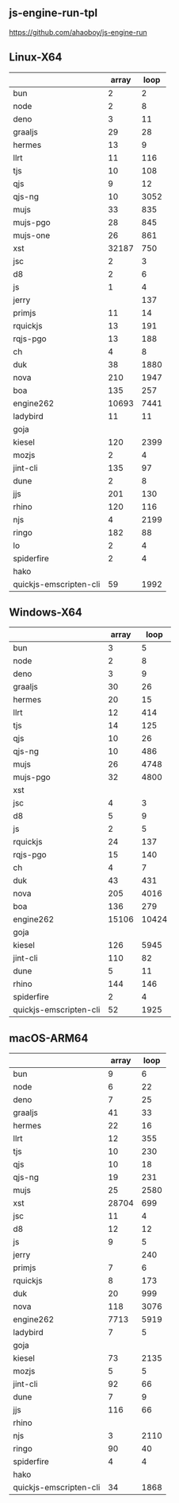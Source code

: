 ## js-engine-run-tpl

https://github.com/ahaoboy/js-engine-run
## Linux-X64


| | array | loop |
| --- | --- | --- |
| bun | 2 | 2 |
| node | 2 | 8 |
| deno | 3 | 11 |
| graaljs | 29 | 28 |
| hermes | 13 | 9 |
| llrt | 11 | 116 |
| tjs | 10 | 108 |
| qjs | 9 | 12 |
| qjs-ng | 10 | 3052 |
| mujs | 33 | 835 |
| mujs-pgo | 28 | 845 |
| mujs-one | 26 | 861 |
| xst | 32187 | 750 |
| jsc | 2 | 3 |
| d8 | 2 | 6 |
| js | 1 | 4 |
| jerry |  | 137 |
| primjs | 11 | 14 |
| rquickjs | 13 | 191 |
| rqjs-pgo | 13 | 188 |
| ch | 4 | 8 |
| duk | 38 | 1880 |
| nova | 210 | 1947 |
| boa | 135 | 257 |
| engine262 | 10693 | 7441 |
| ladybird | 11 | 11 |
| goja |  |  |
| kiesel | 120 | 2399 |
| mozjs | 2 | 4 |
| jint-cli | 135 | 97 |
| dune | 2 | 8 |
| jjs | 201 | 130 |
| rhino | 120 | 116 |
| njs | 4 | 2199 |
| ringo | 182 | 88 |
| lo | 2 | 4 |
| spiderfire | 2 | 4 |
| hako |  |  |
| quickjs-emscripten-cli | 59 | 1992 |

## Windows-X64


| | array | loop |
| --- | --- | --- |
| bun | 3 | 5 |
| node | 2 | 8 |
| deno | 3 | 9 |
| graaljs | 30 | 26 |
| hermes | 20 | 15 |
| llrt | 12 | 414 |
| tjs | 14 | 125 |
| qjs | 10 | 26 |
| qjs-ng | 10 | 486 |
| mujs | 26 | 4748 |
| mujs-pgo | 32 | 4800 |
| xst |  |  |
| jsc | 4 | 3 |
| d8 | 5 | 9 |
| js | 2 | 5 |
| rquickjs | 24 | 137 |
| rqjs-pgo | 15 | 140 |
| ch | 4 | 7 |
| duk | 43 | 431 |
| nova | 205 | 4016 |
| boa | 136 | 279 |
| engine262 | 15106 | 10424 |
| goja |  |  |
| kiesel | 126 | 5945 |
| jint-cli | 110 | 82 |
| dune | 5 | 11 |
| rhino | 144 | 146 |
| spiderfire | 2 | 4 |
| quickjs-emscripten-cli | 52 | 1925 |

## macOS-ARM64


| | array | loop |
| --- | --- | --- |
| bun | 9 | 6 |
| node | 6 | 22 |
| deno | 7 | 25 |
| graaljs | 41 | 33 |
| hermes | 22 | 16 |
| llrt | 12 | 355 |
| tjs | 10 | 230 |
| qjs | 10 | 18 |
| qjs-ng | 19 | 231 |
| mujs | 25 | 2580 |
| xst | 28704 | 699 |
| jsc | 11 | 4 |
| d8 | 12 | 12 |
| js | 9 | 5 |
| jerry |  | 240 |
| primjs | 7 | 6 |
| rquickjs | 8 | 173 |
| duk | 20 | 999 |
| nova | 118 | 3076 |
| engine262 | 7713 | 5919 |
| ladybird | 7 | 5 |
| goja |  |  |
| kiesel | 73 | 2135 |
| mozjs | 5 | 5 |
| jint-cli | 92 | 66 |
| dune | 7 | 9 |
| jjs | 116 | 66 |
| rhino |  |  |
| njs | 3 | 2110 |
| ringo | 90 | 40 |
| spiderfire | 4 | 4 |
| hako |  |  |
| quickjs-emscripten-cli | 34 | 1868 |

